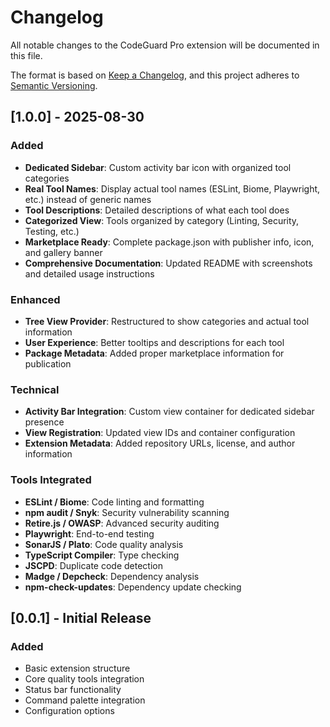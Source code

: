 # Changelog

All notable changes to the CodeGuard Pro extension will be documented in this file.

The format is based on [Keep a Changelog](https://keepachangelog.com/en/1.0.0/),
and this project adheres to [Semantic Versioning](https://semver.org/spec/v2.0.0.html).

## [1.0.0] - 2025-08-30

### Added

- **Dedicated Sidebar**: Custom activity bar icon with organized tool categories
- **Real Tool Names**: Display actual tool names (ESLint, Biome, Playwright, etc.) instead of generic names
- **Tool Descriptions**: Detailed descriptions of what each tool does
- **Categorized View**: Tools organized by category (Linting, Security, Testing, etc.)
- **Marketplace Ready**: Complete package.json with publisher info, icon, and gallery banner
- **Comprehensive Documentation**: Updated README with screenshots and detailed usage instructions

### Enhanced

- **Tree View Provider**: Restructured to show categories and actual tool information
- **User Experience**: Better tooltips and descriptions for each tool
- **Package Metadata**: Added proper marketplace information for publication

### Technical

- **Activity Bar Integration**: Custom view container for dedicated sidebar presence
- **View Registration**: Updated view IDs and container configuration
- **Extension Metadata**: Added repository URLs, license, and author information

### Tools Integrated

- **ESLint / Biome**: Code linting and formatting
- **npm audit / Snyk**: Security vulnerability scanning
- **Retire.js / OWASP**: Advanced security auditing
- **Playwright**: End-to-end testing
- **SonarJS / Plato**: Code quality analysis
- **TypeScript Compiler**: Type checking
- **JSCPD**: Duplicate code detection
- **Madge / Depcheck**: Dependency analysis
- **npm-check-updates**: Dependency update checking

## [0.0.1] - Initial Release

### Added

- Basic extension structure
- Core quality tools integration
- Status bar functionality
- Command palette integration
- Configuration options
